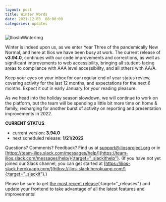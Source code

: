 ```yaml
---
layout: post
title: Winter Words
date: 2021-12-03  08:00:00
categories: updates
---
```


![IliosInWinterImg](https://mcusercontent.com/845c4ebabb5b5ae7a6372c715/images/c64df7e3-1109-cf02-f181-d8d945740b65.png)

Winter is indeed upon us, as we enter Year Three of the pandemically New Normal, and here at Ilios we have been busy at work. The current release of **v3.94.0**, continues with our code improvements and corrections, as well as significant improvements to web accessibility, bringing all student-facing areas to compliance with AAA level accessibility, and all others with AA/A.

Keep your eyes on your inbox for our regular end of year status review, covering activity for the last 12 months, and expectations for the next 6 months. Expect it out in early January for your reading pleasure.

As we head into the holiday season slowdown, we will continue to work on the platform, but the team will be spending a little bit more time on home & family, recharging for another burst of activity on reporting and presentation improvements in 2022.




__CURRENT STATUS__:
- current version: __3.94.0__
- next scheduled release: __1/21/2022__


Questions? Comments? Feedback? Find us at
 [support@iliosproject.org](mailto:support@iliosproject.org) or in [https://team-ilios.slack.com/messages/help/](https://team-ilios.slack.com/messages/help/){:target="_slackithelp"}.  (If you have not yet joined our Slack channel, you can get started at [https://ilios-slack.herokuapp.com/](https://ilios-slack.herokuapp.com/){:target="_slackit"}.)

Please be sure to get [the most recent release](https://www.github.com/ilios/ilios/releases/latest){:target="_releases"} and update your frontend to take advantage of all the latest features and improvements!
